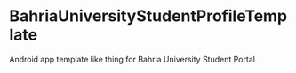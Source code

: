 # BahriaUniversityStudentProfileTemplate
Android app template like thing for Bahria University Student Portal
